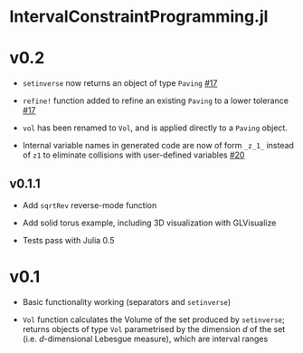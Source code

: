 # IntervalConstraintProgramming.jl

# v0.2
- `setinverse` now returns an object of type `Paving`  [#17](https://github.com/dpsanders/IntervalConstraintProgramming.jl/pull/17)

- `refine!` function added to refine an existing `Paving` to a lower tolerance  [#17](https://github.com/dpsanders/IntervalConstraintProgramming.jl/pull/17)

- `vol` has been renamed to `Vol`, and is applied directly to a `Paving` object.

- Internal variable names in generated code are now of form `_z_1_` instead of `z1`
to eliminate collisions with user-defined variables [#20](https://github.com/dpsanders/IntervalConstraintProgramming.jl/pull/20)


## v0.1.1
- Add `sqrtRev` reverse-mode function

- Add solid torus example, including 3D visualization with GLVisualize

- Tests pass with Julia 0.5


# v0.1

- Basic functionality working (separators and `setinverse`)

- `Vol` function calculates the Volume of the set produced by `setinverse`; returns
objects of type `Vol` parametrised by the dimension $d$ of the set (i.e. $d$-dimensional
    Lebesgue measure), which are interval ranges
